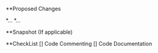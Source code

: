 **Proposed Changes

*...
*...

**Snapshot (If applicable)


**CheckList
[] Code Commenting
[] Code Documentation
